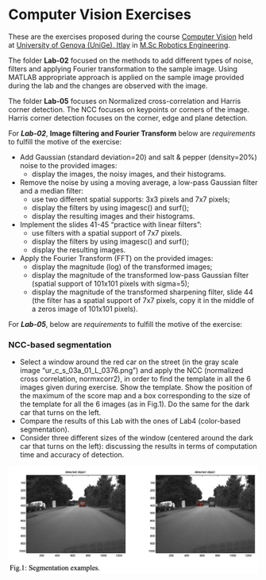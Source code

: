 # Computer Vision Exercises 

These are the exercises proposed during the course [Computer Vision](https://corsi.unige.it/en/off.f/2022/ins/60227?codcla=10635) held at [University of Genova (UniGe), Itlay](https://unige.it/en) in [M.Sc Robotics Engineering](https://corsi.unige.it/en/corsi/10635).  

The folder **Lab-02** focused on the methods to add different types of noise, filters and applying Fourier transformation to the sample image. Using MATLAB appropriate approach is applied on the sample image provided during the lab and the changes are observed with the image.

The folder **Lab-05** focuses on Normalized cross-correlation and Harris corner detection. The NCC focuses on keypoints or corners of the image. Harris corner detection focuses on the corner, edge and plane detection.

For ***Lab-02***, **Image filtering and Fourier Transform** below are *requirements* to fulfill the motive of the exercise:

* Add Gaussian (standard deviation=20) and salt & pepper (density=20%) noise to the provided images:
      <ul>
      <li>display the images, the noisy images, and their histograms.</li>
      </ul>
* Remove the noise by using a moving average, a low-pass Gaussian filter and a median filter:
      <ul>
      <li> use two different spatial supports: 3x3 pixels and 7x7 pixels; </li>
      <li> display the filters by using imagesc() and surf(); </li>
      <li> display the resulting images and their histograms. </li>
      </ul>
* Implement the slides 41-45 “practice with linear filters”:
      <ul>
      <li> use filters with a spatial support of 7x7 pixels.</li>
      <li> display the filters by using imagesc() and surf();</li>
      <li> display the resulting images.</li>
      </ul>
* Apply the Fourier Transform (FFT) on the provided images:
       <ul>
      <li> display the magnitude (log) of the transformed images;</li>
      <li> display the magnitude of the transformed low-pass Gaussian filter (spatial support of 101x101 pixels with sigma=5);</li>
      <li> display the magnitude of the transformed sharpening filter, slide 44 (the filter has a spatial support of 7x7 pixels, copy it in the middle of a zeros image of 101x101 pixels).</li>
      </ul>

For ***Lab-05***, below are *requirements* to fulfill the motive of the exercise:

### NCC-based segmentation

* Select a window around the red car on the street (in the gray scale image “ur_c_s_03a_01_L_0376.png”) and apply the NCC (normalized cross correlation, normxcorr2), in order to find the template in all the 6 images given during exercise. Show the template. Show the position of the maximum of the score map and a box corresponding to the size of the template for all the 6 images
(as in Fig.1). Do the same for the dark car that turns on the left.
* Compare the results of this Lab with the ones of Lab4 (color-based segmentation).
* Consider three different sizes of the window (centered around the dark car that turns on the left): discussing the results in terms of computation time and accuracy of detection.

![alt text](image1.png)


